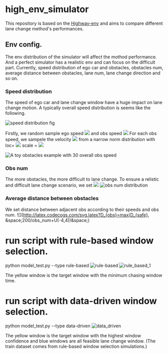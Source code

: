 # high_env_simulator
This repository is based on the [Highway-env](https://github.com/eleurent/highway-env) and aims to compare different lane change method's performances.

## Env config.
The env distribution of the simulator will affect the mothod performance. And a perfect simulator has a realistic env and can focus on the difficult part. 
Currently, speed distribution of ego car and obstacles, obstacles num, average distance between obstacles, lane num, lane change direction and so on.

### Speed distribution
The speed of ego car and lane change window have a huge impact on lane change motion. A typically overall speed distribution is seems like the following.

![speed distribution fig](https://user-images.githubusercontent.com/80379828/112944678-bc313d00-9165-11eb-8dcc-774b3eb8bac2.png "speed_distribution_fig")

Firstly, we random sample ego speed 
![](http://latex.codecogs.com/svg.latex?V_{ego})
and obs speed 
![](http://latex.codecogs.com/svg.latex?V_{obs})
For each obs speed, we sampele the velocity 
![](http://latex.codecogs.com/svg.latex?V_{0bs_i})
from a narrow norm distribution with loc=
![](http://latex.codecogs.com/svg.latex?V_{obs_i})
scale = 
![](http://latex.codecogs.com/svg.latex?V_{obs_i}^{0.5})

![A toy obstacles example with 30 overall obs speed](https://user-images.githubusercontent.com/80379828/112946500-2945d200-9168-11eb-8561-372a8a97effe.png "an obs speed distribution")

### Obs num
The more obstacles, the more difficult to lane change. To ensure a relistic and difficult lane change scenario, we set 
![](https://latex.codecogs.com/svg.image?N_{obs}=Int(N(8,&space;2))&space;)
![obs num distribution](https://user-images.githubusercontent.com/80379828/112948233-67dc8c00-916a-11eb-9893-f0c6059ee206.png "obs num distribution")

### Average distance between obstacles
We set distance between adjacent obs according to their speeds and obs num.
![](http://latex.codecogs.com/svg.latex?D_{obs}=max(D_{safe}, &space;200/obs_num+U(-4,4))&space;)

# run script with rule-based window selection.
python model_test.py --type rule-based
![rule-based](https://user-images.githubusercontent.com/80379828/112783305-a0546b00-9081-11eb-8bf8-17dbbe4ce476.gif)
![rule_based_1](https://user-images.githubusercontent.com/80379828/112783501-09d47980-9082-11eb-9a26-f211209a4b09.gif)

The yellow window is the target window with the minimum chasing window time.



# run script with data-driven window selection.

python model_test.py --type data-driven
![data_driven](https://user-images.githubusercontent.com/80379828/112783107-199f8e00-9081-11eb-91e4-5f5a6898edb3.gif)

The yellow window is the target window with the highest window confidence and blue windows are all feasible lane change window.
(The train dataset comes from rule-based window selection simulations.)
